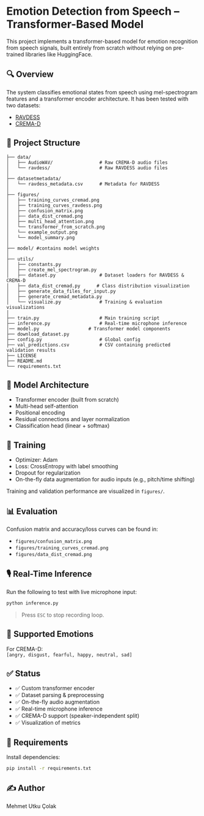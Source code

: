 
# Emotion Detection from Speech – Transformer-Based Model

This project implements a transformer-based model for emotion recognition from speech signals, built entirely from scratch without relying on pre-trained libraries like HuggingFace.

## 🔍 Overview

The system classifies emotional states from speech using mel-spectrogram features and a transformer encoder architecture. It has been tested with two datasets:
- [RAVDESS](https://zenodo.org/record/1188976)
- [CREMA-D](https://www.kaggle.com/datasets/ejlok1/cremad)

## 📁 Project Structure

```
├── data/
│   ├── AudioWAV/                 # Raw CREMA-D audio files
│   └── ravdess/                  # Raw RAVDESS audio files
│
├── datasetmetadata/
│   └── ravdess_metadata.csv      # Metadata for RAVDESS
│
├── figures/
│   ├── training_curves_cremad.png
│   ├── training_curves_ravdess.png
│   ├── confusion_matrix.png
│   ├── data_dist_cremad.png
│   ├── multi_head_attention.png
│   └── transformer_from_scratch.png
│   └── example_output.png
│   └── model_summary.png
│
├── model/ #contains model weights
│
├── utils/
│   ├── constants.py
│   ├── create_mel_spectrogram.py
│   ├── dataset.py                # Dataset loaders for RAVDESS & CREMA-D
│   ├── data_dist_cremad.py      # Class distribution visualization
│   ├── generate_data_files_for_input.py
│   ├── generate_cremad_metadata.py
│   └── visualize.py              # Training & evaluation visualizations
│
├── train.py                      # Main training script
├── inference.py                  # Real-time microphone inference
│── model.py                  # Transformer model components
├── download_dataset.py
├── config.py                     # Global config
├── val_predictions.csv           # CSV containing predicted validation results
├── LICENSE
├── README.md
└── requirements.txt
```

## 🧠 Model Architecture

- Transformer encoder (built from scratch)
- Multi-head self-attention
- Positional encoding
- Residual connections and layer normalization
- Classification head (linear + softmax)

## 🧪 Training

- Optimizer: Adam
- Loss: CrossEntropy with label smoothing
- Dropout for regularization
- On-the-fly data augmentation for audio inputs (e.g., pitch/time shifting)

Training and validation performance are visualized in `figures/`.

## 📊 Evaluation

Confusion matrix and accuracy/loss curves can be found in:
- `figures/confusion_matrix.png`
- `figures/training_curves_cremad.png`
- `figures/data_dist_cremad.png`

## 🎙️ Real-Time Inference

Run the following to test with live microphone input:

```bash
python inference.py
```

> Press `ESC` to stop recording loop.

## 🧩 Supported Emotions

For CREMA-D:  
`[angry, disgust, fearful, happy, neutral, sad]`

## ✅ Status

- ✅ Custom transformer encoder
- ✅ Dataset parsing & preprocessing
- ✅ On-the-fly audio augmentation
- ✅ Real-time microphone inference
- ✅ CREMA-D support (speaker-independent split)
- ✅ Visualization of metrics

## 📌 Requirements

Install dependencies:

```bash
pip install -r requirements.txt
```

## ✍️ Author

Mehmet Utku Çolak
